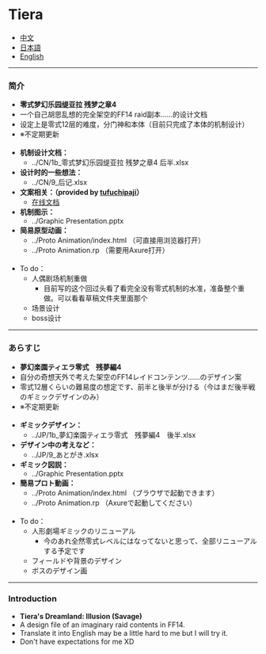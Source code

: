 # Tiera
* [中文](#1)
* [日本語](#2)
* [English](#3)

***
### <h3 id='1'>简介</h3>
  - **零式梦幻乐园缇亚拉 残梦之章4**
  - 一个自己胡思乱想的完全架空的FF14 raid副本......的设计文档
  - 设定上是零式12层的难度，分门神和本体（目前只完成了本体的机制设计）
  - ※不定期更新
  <br><br>
  - **机制设计文档：**
    - ../CN/1b_零式梦幻乐园缇亚拉 残梦之章4 后半.xlsx
  - **设计时的一些想法：**
    - ../CN/9_后记.xlsx
  - **文案相关：（provided by [tufuchipaji](https://github.com/tufuchipaji)）**
    - [在线文档](https://docs.qq.com/sheet/DQVhIaXZqbmxmSUJx?tab=BB08J2&_t=1660295728360)
  - **机制图示：**
    - ../Graphic Presentation.pptx
  - **简易原型动画：** 
    - ../Proto Animation/index.html （可直接用浏览器打开）
    - ../Proto Animation.rp （需要用Axure打开）
  <br><br>
  - To do：
    - 人偶剧场机制重做
      - 目前写的这个回过头看了看完全没有零式机制的水准，准备整个重做。可以看看草稿文件夹里面那个
    - 场景设计
    - boss设计

*** 
### <h3 id='2'>あらすじ</h3>
  - **夢幻楽園ティエラ零式　残夢編4**
  - 自分の奇想天外で考えた架空のFF14レイドコンテンツ......のデザイン案
  - 零式12層くらいの難易度の想定です、前半と後半が分ける（今はまだ後半戦のギミックデザインのみ）
  - ※不定期更新
  <br><br>
  - **ギミックデザイン：**
    - ../JP/1b_夢幻楽園ティエラ零式　残夢編4　後半.xlsx 
  - **デザイン中の考えなど：**
    - ../JP/9_あとがき.xlsx 
  - **ギミック図説：**
    - ../Graphic Presentation.pptx 
  - **簡易プロト動画：** 
    - ../Proto Animation/index.html （ブラウザで起動できます）
    - ../Proto Animation.rp （Axureで起動してください）
  <br><br>
  - To do：
    - 人形劇場ギミックのリニューアル
      - 今のあれ全然零式レベルにはなってないと思って、全部リニューアルする予定です
    - フィールドや背景のデザイン
    - ボスのデザイン画

*** 
### <h3 id='3'>Introduction</h3>
  - **Tiera's Dreamland: Illusion (Savage)**
  - A design file of an imaginary raid contents in FF14. 
  - Translate it into English may be a little hard to me but I will try it.
  - Don't have expectations for me XD
<br>
